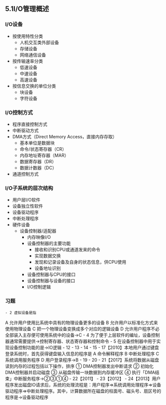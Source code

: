 ## 5.1I/O管理概述
### I/O设备
- 按使用特性分类
    - 人机交互类外部设备
    - 存储设备
    - 网络通信设备
- 按传输速率分类
    - 低速设备
    - 中速设备
    - 高速设备
- 按信息交换的单位分类
    - 块设备
    - 字符设备
### I/O控制方式
- 程序直接控制方式
- 中断驱动方式
- DMA方式（Direct Memory Access，直接内存存取）
    - 基本单位是数据块
    - 命令/状态寄存器（CR）
    - 内存地址寄存器（MAR）
    - 数据寄存器（DR）
    - 数据计数器（DC）
- 通道控制方式
### I/O子系统的层次结构  
- 用户层I/O软件
- 设备独立性软件
- 设备驱动程序
- 中断处理程序
- 硬件设备
    - 设备控制器/适配器
        - 内存映像I/O
        - 设备控制器的主要功能
            - 接收和识别CPU或通道发来的命令
            - 实现数据交换
            - 发现和记录设备及自身的状态信息，供CPU使用
            - 设备地址识别
        - 设备控制器与CPU的接口
        - 设备控制器与设备的接口
        - I/O控制逻辑
### 习题
    - 2 虚拟设备是指
A 允许用户使用比系统中具有的物理设备更多的设备
B 允许用户以标准化方式来使用物理设备
C 把一个物理设备变换成多个对应的逻辑设备
D 允许用户程序不必全部装入主存便可使用系统中的设备→C
    - 4 为了便于上层软件的编址，设备控制器通常需要提供→控制寄存器、状态寄存器和控制命令
    - 5 在设备控制器中用于实现设备控制功能的是→IO逻辑
    - 12 
    - 13
    - 14
    - 15
    - 17【2010】本地用户通过键盘登录系统时，首先获得键盘输入信息的程序是
A 命令解释程序
B 中断处理程序
C 系统调用服务程序
D 用户登录程序→B
    - 19
    - 20
    - 21【2017】系统将数据从磁盘读到内存的过程包括以下操作，排序
① DMA控制器发出中断请求
② 初始化DMA控制器并启动磁盘
③ 从磁盘传输一块数据到内存缓冲区
④ 执行「DMA结束」中断服务程序→②③①④
    - 22【2011】
    - 23【2012】
    - 24【2013】用户程序发出磁盘IO请求后，系统的处理流程是：用户程序⇒系统调用处理程序⇒设备驱动程序⇒中断处理程序。其中，计算数据所在磁盘的柱面号、磁头号、扇区号的程序是→设备驱动程序


